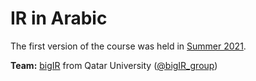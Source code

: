 # IR in Arabic 

The first version of the course was held in [Summer 2021](https://github.com/telsayed/IR-in-Arabic/tree/master/Summer2021).

**Team:** [bigIR](https://sites.google.com/view/bigir) from Qatar University ([@bigIR_group](https://twitter.com/bigIR_group))
